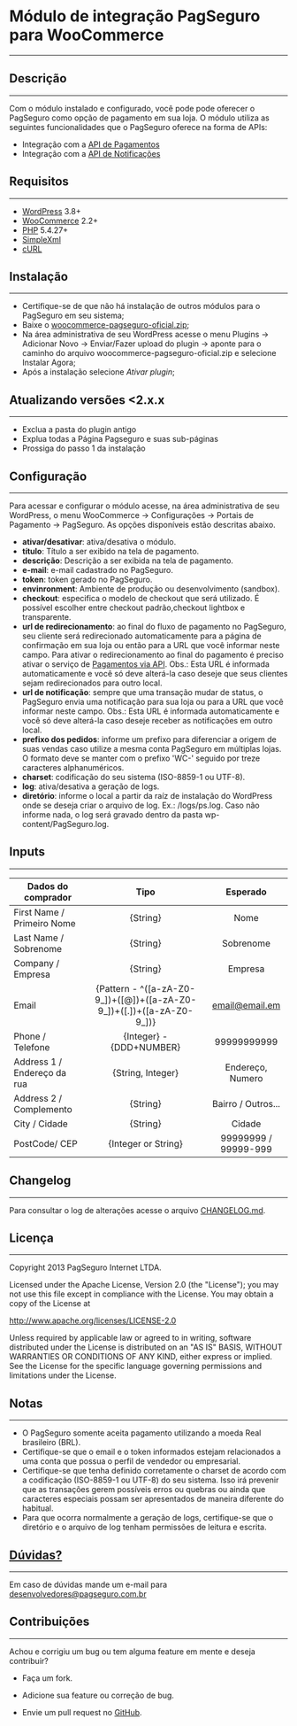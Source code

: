 Módulo de integração PagSeguro para WooCommerce
===============================================
---
Descrição
---------
---
Com o módulo instalado e configurado, você pode pode oferecer o PagSeguro como opção de pagamento em sua loja. O módulo utiliza as seguintes funcionalidades que o PagSeguro oferece na forma de APIs:

 - Integração com a [API de Pagamentos]
 - Integração com a [API de Notificações]


Requisitos
----------
---
 - [WordPress] 3.8+
 - [WooCommerce] 2.2+
 - [PHP] 5.4.27+
 - [SimpleXml]
 - [cURL]


Instalação
----------
---
 - Certifique-se de que não há instalação de outros módulos para o PagSeguro em seu sistema;
 - Baixe o [woocommerce-pagseguro-oficial.zip](woocommerce-pagseguro-oficial.zip);
 - Na área administrativa de seu WordPress acesse o menu Plugins -> Adicionar Novo -> Enviar/Fazer upload do plugin -> aponte para o caminho do arquivo woocommerce-pagseguro-oficial.zip e selecione Instalar Agora;
 - Após a instalação selecione *Ativar plugin*;
 
Atualizando versões <2.x.x
----------
---
 - Exclua a pasta do plugin antigo
 - Explua todas a Página Pagseguro e suas sub-páginas
 - Prossiga do passo 1 da instalação


Configuração
------------
---
Para acessar e configurar o módulo acesse, na área administrativa de seu WordPress, o menu WooCommerce -> Configurações -> Portais de Pagamento -> PagSeguro. As opções disponíveis estão descritas abaixo.

 - **ativar/desativar**: ativa/desativa o módulo.
 - **título**: Título a ser exibido na tela de pagamento.
 - **descrição**: Descrição a ser exibida na tela de pagamento.
 - **e-mail**: e-mail cadastrado no PagSeguro.
 - **token**: token gerado no PagSeguro.
 - **envinronment**: Ambiente de produção ou desenvolvimento (sandbox).
 - **checkout**: especifica o modelo de checkout que será utilizado. É possível escolher entre checkout padrão,checkout lightbox e transparente.
 - **url de redirecionamento**: ao final do fluxo de pagamento no PagSeguro, seu cliente será redirecionado automaticamente para a página de confirmação em sua loja ou então para a URL que você informar neste campo. Para ativar o redirecionamento ao final do pagamento é preciso ativar o serviço de [Pagamentos via API]. Obs.: Esta URL é informada automaticamente e você só deve alterá-la caso deseje que seus clientes sejam redirecionados para outro local.
 - **url de notificação**: sempre que uma transação mudar de status, o PagSeguro envia uma notificação para sua loja ou para a URL que você informar neste campo. Obs.: Esta URL é informada automaticamente e você só deve alterá-la caso deseje receber as notificações em outro local.
 - **prefixo dos pedidos**: informe um prefixo para diferenciar a origem de suas vendas caso utilize a mesma conta PagSeguro em múltiplas lojas. O formato deve se manter com o prefixo 'WC-' seguido por treze caracteres alphanuméricos.
 - **charset**: codificação do seu sistema (ISO-8859-1 ou UTF-8).
 - **log**: ativa/desativa a geração de logs.
 - **diretório**: informe o local a partir da raíz de instalação do WordPress onde se deseja criar o arquivo de log. Ex.: /logs/ps.log. Caso não informe nada, o log será gravado dentro da pasta wp-content/PagSeguro.log.

Inputs
---------
---
| Dados do comprador         |Tipo  | Esperado                                                                       |
| ---------------------------|:----:|:------------------------------------------------------------------------------:| 
| First Name / Primeiro Nome | {String}                                                             | Nome           | 
| Last Name  / Sobrenome     | {String}                                                             | Sobrenome      |  
| Company  / Empresa         | {String}                                                             | Empresa        | 
| Email                      | {Pattern - ^([a-zA-Z0-9_])+([@])+([a-zA-Z0-9_])+([.])+([a-zA-Z0-9_])}| email@email.em |
| Phone / Telefone           | {Integer} - {DDD+NUMBER}                                             | 99999999999    | 
| Address 1 / Endereço da rua| {String, Integer}                                                    |Endereço, Numero| 
| Address 2 / Complemento    | {String}                                                          | Bairro / Outros...| 
| City / Cidade              | {String}                                                             |    Cidade      |
| PostCode/ CEP              | {Integer or String}                                            | 99999999 / 99999-999 |

Changelog
---------
---
Para consultar o log de alterações acesse o arquivo [CHANGELOG.md](CHANGELOG.md).


Licença
-------
---
Copyright 2013 PagSeguro Internet LTDA.

Licensed under the Apache License, Version 2.0 (the "License"); you may not use this file except in compliance with the License. You may obtain a copy of the License at

http://www.apache.org/licenses/LICENSE-2.0

Unless required by applicable law or agreed to in writing, software distributed under the License is distributed on an "AS IS" BASIS, WITHOUT WARRANTIES OR CONDITIONS OF ANY KIND, either express or implied. See the License for the specific language governing permissions and limitations under the License.


Notas
-----
---
 - O PagSeguro somente aceita pagamento utilizando a moeda Real brasileiro (BRL).
 - Certifique-se que o email e o token informados estejam relacionados a uma conta que possua o perfil de vendedor ou empresarial.
 - Certifique-se que tenha definido corretamente o charset de acordo com a codificação (ISO-8859-1 ou UTF-8) do seu sistema. Isso irá prevenir que as transações gerem possíveis erros ou quebras ou ainda que caracteres especiais possam ser apresentados de maneira diferente do habitual.
 - Para que ocorra normalmente a geração de logs, certifique-se que o diretório e o arquivo de log tenham permissões de leitura e escrita.


[Dúvidas?]
----------
---
Em caso de dúvidas mande um e-mail para desenvolvedores@pagseguro.com.br


Contribuições
-------------
---
Achou e corrigiu um bug ou tem alguma feature em mente e deseja contribuir?

* Faça um fork.
* Adicione sua feature ou correção de bug.
* Envie um pull request no [GitHub].


  [API de Pagamentos]: https://dev.pagseguro.uol.com.br/documentacao/pagamentos
  [API de Notificações]: https://pagseguro.uol.com.br/v2/guia-de-integracao/api-de-notificacoes.html
  [Dúvidas?]: https://comunidade.pagseguro.uol.com.br/hc/pt-br/community/topics
  [Pagamentos via API]: https://pagseguro.uol.com.br/integracao/pagamentos-via-api.jhtml
  [Notificação de Transações]: https://pagseguro.uol.com.br/integracao/notificacao-de-transacoes.jhtml
  [WordPress]: http://wordpress.org/
  [WooCommerce]: http://www.woothemes.com/woocommerce/
  [PHP]: http://www.php.net/
  [SPL]: http://php.net/manual/en/book.spl.php
  [cURL]: http://php.net/manual/en/book.curl.php
  [DOM]: http://php.net/manual/en/book.dom.php
  [GitHub]: https://github.com/pagseguro/woocommerce
  [SimpleXml]: http://php.net/manual/en/book.simplexml.php

